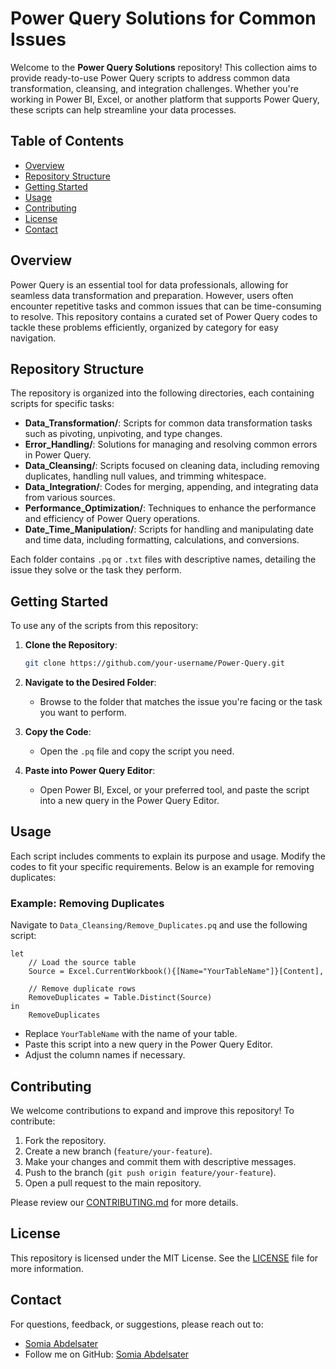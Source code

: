 
# Power Query Solutions for Common Issues

Welcome to the **Power Query Solutions** repository! This collection aims to provide ready-to-use Power Query scripts to address common data transformation, cleansing, and integration challenges. Whether you're working in Power BI, Excel, or another platform that supports Power Query, these scripts can help streamline your data processes.

## Table of Contents

- [Overview](#overview)
- [Repository Structure](#repository-structure)
- [Getting Started](#getting-started)
- [Usage](#usage)
- [Contributing](#contributing)
- [License](#license)
- [Contact](#contact)

## Overview

Power Query is an essential tool for data professionals, allowing for seamless data transformation and preparation. However, users often encounter repetitive tasks and common issues that can be time-consuming to resolve. This repository contains a curated set of Power Query codes to tackle these problems efficiently, organized by category for easy navigation.

## Repository Structure

The repository is organized into the following directories, each containing scripts for specific tasks:

- **Data_Transformation/**: Scripts for common data transformation tasks such as pivoting, unpivoting, and type changes.
- **Error_Handling/**: Solutions for managing and resolving common errors in Power Query.
- **Data_Cleansing/**: Scripts focused on cleaning data, including removing duplicates, handling null values, and trimming whitespace.
- **Data_Integration/**: Codes for merging, appending, and integrating data from various sources.
- **Performance_Optimization/**: Techniques to enhance the performance and efficiency of Power Query operations.
- **Date_Time_Manipulation/**: Scripts for handling and manipulating date and time data, including formatting, calculations, and conversions.

Each folder contains `.pq` or `.txt` files with descriptive names, detailing the issue they solve or the task they perform.

## Getting Started

To use any of the scripts from this repository:

1. **Clone the Repository**:
   ```bash
   git clone https://github.com/your-username/Power-Query.git
   ```

2. **Navigate to the Desired Folder**:
   - Browse to the folder that matches the issue you're facing or the task you want to perform.

3. **Copy the Code**:
   - Open the `.pq` file and copy the script you need.

4. **Paste into Power Query Editor**:
   - Open Power BI, Excel, or your preferred tool, and paste the script into a new query in the Power Query Editor.

## Usage

Each script includes comments to explain its purpose and usage. Modify the codes to fit your specific requirements. Below is an example for removing duplicates:

### Example: Removing Duplicates

Navigate to `Data_Cleansing/Remove_Duplicates.pq` and use the following script:

```powerquery
let
    // Load the source table
    Source = Excel.CurrentWorkbook(){[Name="YourTableName"]}[Content],
    
    // Remove duplicate rows
    RemoveDuplicates = Table.Distinct(Source)
in
    RemoveDuplicates
```

- Replace `YourTableName` with the name of your table.
- Paste this script into a new query in the Power Query Editor.
- Adjust the column names if necessary.

## Contributing

We welcome contributions to expand and improve this repository! To contribute:

1. Fork the repository.
2. Create a new branch (`feature/your-feature`).
3. Make your changes and commit them with descriptive messages.
4. Push to the branch (`git push origin feature/your-feature`).
5. Open a pull request to the main repository.

Please review our [CONTRIBUTING.md](CONTRIBUTING.md) for more details.

## License

This repository is licensed under the MIT License. See the [LICENSE](LICENSE) file for more information.

## Contact

For questions, feedback, or suggestions, please reach out to:

- [Somia Abdelsater](mailto:your-SomiaAbdelsater@gmail.com)
- Follow me on GitHub: [Somia Abdelsater](https://github.com/SomiaAbdelsater)

